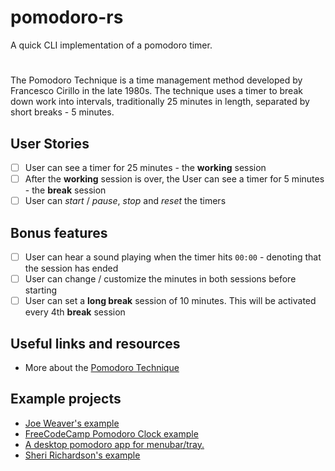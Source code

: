 # pomodoro-rs

A quick CLI implementation of a pomodoro timer.

#

The Pomodoro Technique is a time management method developed by Francesco Cirillo in the late 1980s. The technique uses a timer to break down work into intervals, traditionally 25 minutes in length, separated by short breaks - 5 minutes.

## User Stories

- [ ] User can see a timer for 25 minutes - the **working** session
- [ ] After the **working** session is over, the User can see a timer for 5 minutes - the **break** session
- [ ] User can _start_ / _pause_, _stop_ and _reset_ the timers

## Bonus features

- [ ] User can hear a sound playing when the timer hits `00:00` - denoting that the session has ended
- [ ] User can change / customize the minutes in both sessions before starting
- [ ] User can set a **long break** session of 10 minutes. This will be activated every 4th **break** session

## Useful links and resources

- More about the [Pomodoro Technique](https://en.m.wikipedia.org/wiki/Pomodoro_Technique)

## Example projects

- [Joe Weaver's example](https://codepen.io/JoeWeaver/pen/bLbbxK)
- [FreeCodeCamp Pomodoro Clock example](https://codepen.io/freeCodeCamp/full/XpKrrW)
- [A desktop pomodoro app for menubar/tray.](https://github.com/amitmerchant1990/pomolectron)
- [Sheri Richardson's example](https://srd-pomodoro-timer.netlify.com/)
